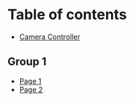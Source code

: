 # Table of contents

* [Camera Controller](README.md)

## Group 1

* [Page 1](group-1/page-1.md)
* [Page 2](group-1/page-2.md)
